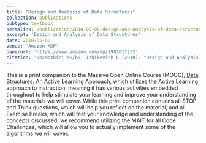 ```yaml
---
title: "Design and Analysis of Data Structures"
collection: publications
pubtype: textbook
permalink: /publication/2018-05-08-design-and-analysis-of-data-structures
excerpt: 'Design and Analysis of Data Structures'
date: 2018-05-08
venue: 'Amazon KDP'
paperurl: 'https://www.amazon.com/dp/1981017232'
citation: '<b>Moshiri N</b>, Izhikevich L (2018). "Design and Analysis of Data Structures." <i>Amazon KDP</i>. <a href="https://www.amazon.com/dp/1981017232" target="_blank">Paperback ISBN:1981017232</a>, <a href="https://www.amazon.com/dp/B07CYM8ZWJ" target="_blank">Kindle ASIN:B07CYM8ZWJ</a>'
---
```

This is a print companion to the Massive Open Online Course (MOOC), [Data Structures: An Active Learning Approach](https://www.edx.org/course/data-structures-an-active-learning-approach), which utilizes the Active Learning approach to instruction, meaning it has various activities embedded throughout to help stimulate your learning and improve your understanding of the materials we will cover. While this print companion contains all STOP and Think questions, which will help you reflect on the material, and all Exercise Breaks, which will test your knowledge and understanding of the concepts discussed, we recommend utilizing the MAIT for all Code Challenges, which will allow you to actually implement some of the algorithms we will cover.
